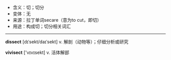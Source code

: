 - <span class="definition">含义：切；切分</span>
- <span class="definition">变体：无</span>
- <span class="definition">来源：拉丁单词secare（意为to cut，即切）</span>
- <span class="definition">用途：构成切；切分相关词汇</span>

---

<span class="vocabulary">**dissect**</span> [dɪˈsekt/daɪˈsekt] v. 解剖（动物等）；仔细分析或研究

<span class="vocabulary">**vivisect**</span> ['vɪvɪsekt] v. 活体解部
